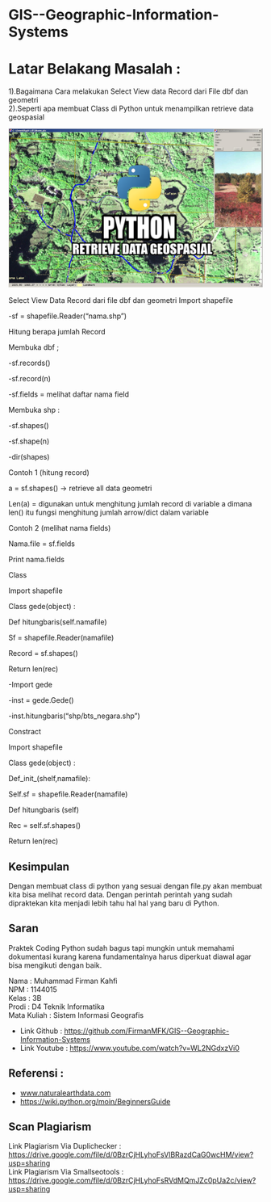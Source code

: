 # GIS--Geographic-Information-Systems

# Latar Belakang Masalah :

1).Bagaimana Cara melakukan Select View data Record dari File dbf dan geometri
<br>
2).Seperti apa membuat Class di Python untuk menampilkan retrieve data geospasial

<p align="center">
  <img src="../../img/Python.png">
</p>

Select View Data Record dari file dbf dan geometri
Import shapefile

-sf = shapefile.Reader(“nama.shp”)

Hitung berapa jumlah Record

Membuka dbf ;

-sf.records()

-sf.record(n)

-sf.fields = melihat daftar nama field

Membuka shp :

-sf.shapes()

-sf.shape(n)

-dir(shapes)

Contoh 1 (hitung record)

a = sf.shapes() -> retrieve all data geometri

Len(a) = digunakan untuk menghitung jumlah record di variable a dimana len() itu fungsi menghitung jumlah arrow/dict dalam variable

Contoh 2 (melihat nama fields)

Nama.file = sf.fields

Print nama.fields


Class 


Import shapefile

Class gede(object) :

Def hitungbaris(self.namafile)

Sf = shapefile.Reader(namafile)

Record = sf.shapes()

Return len(rec)

-Import gede

-inst = gede.Gede()

-inst.hitungbaris(“shp/bts_negara.shp”)

Constract

Import shapefile

Class gede(object) :

Def_init_(shelf,namafile):

Self.sf = shapefile.Reader(namafile)

Def hitungbaris (self)

Rec = self.sf.shapes()

Return len(rec)

## Kesimpulan 

Dengan membuat class di python yang sesuai dengan file.py akan membuat  kita bisa melihat record data.
Dengan perintah perintah yang sudah dipraktekan kita menjadi lebih tahu hal hal yang baru di Python. 

## Saran
Praktek Coding Python sudah bagus tapi mungkin untuk memahami dokumentasi kurang karena fundamentalnya harus diperkuat
diawal agar bisa mengikuti dengan baik.

Nama : Muhammad Firman Kahfi
<br>
NPM : 1144015
<br>
Kelas : 3B
<br>
Prodi : D4 Teknik Informatika
<br>
Mata Kuliah : Sistem Informasi Geografis
<br>

* Link Github : https://github.com/FirmanMFK/GIS--Geographic-Information-Systems
* Link Youtube : https://www.youtube.com/watch?v=WL2NGdxzVi0

## Referensi :
* www.naturalearthdata.com
* https://wiki.python.org/moin/BeginnersGuide

## Scan Plagiarism
Link Plagiarism Via Duplichecker : https://drive.google.com/file/d/0BzrCjHLyhoFsVlBRazdCaG0wcHM/view?usp=sharing
<br>
Link Plagiarism Via Smallseotools : https://drive.google.com/file/d/0BzrCjHLyhoFsRVdMQmJZc0pUa2c/view?usp=sharing